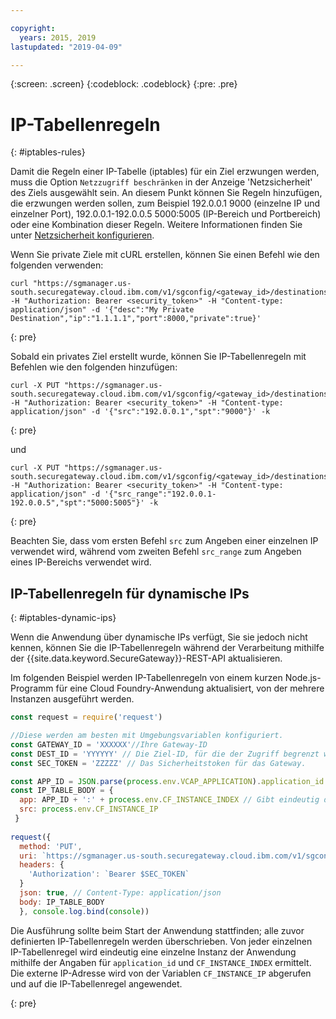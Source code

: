 ```yaml
---

copyright:
  years: 2015, 2019
lastupdated: "2019-04-09"

---
```

{:screen: .screen}
{:codeblock: .codeblock}
{:pre: .pre}

# IP-Tabellenregeln
{: #iptables-rules}

Damit die Regeln einer IP-Tabelle (iptables) für ein Ziel erzwungen werden, muss die Option `Netzzugriff beschränken` in der Anzeige 'Netzsicherheit' des Ziels ausgewählt sein.  An diesem Punkt können Sie Regeln hinzufügen, die erzwungen werden sollen, zum Beispiel 192.0.0.1 9000 (einzelne IP und einzelner Port), 192.0.0.1-192.0.0.5 5000:5005 (IP-Bereich und Portbereich) oder eine Kombination dieser Regeln. Weitere Informationen finden Sie unter [Netzsicherheit konfigurieren](/docs/services/SecureGateway?topic=securegateway-add-dest#dest-network-security).

Wenn Sie private Ziele mit cURL erstellen, können Sie einen Befehl wie den folgenden verwenden:

```
curl "https://sgmanager.us-south.securegateway.cloud.ibm.com/v1/sgconfig/<gateway_id>/destinations" -H "Authorization: Bearer <security_token>" -H "Content-type: application/json" -d '{"desc":"My Private Destination","ip":"1.1.1.1","port":8000,"private":true}'
```
{: pre}

Sobald ein privates Ziel erstellt wurde, können Sie IP-Tabellenregeln mit Befehlen wie den folgenden hinzufügen:

```
curl -X PUT "https://sgmanager.us-south.securegateway.cloud.ibm.com/v1/sgconfig/<gateway_id>/destinations/<destination_id>/ipTableRule" -H "Authorization: Bearer <security_token>" -H "Content-type: application/json" -d '{"src":"192.0.0.1","spt":"9000"}' -k
```
{: pre}

und

```
curl -X PUT "https://sgmanager.us-south.securegateway.cloud.ibm.com/v1/sgconfig/<gateway_id>/destinations/<destination_id>/ipTableRule" -H "Authorization: Bearer <security_token>" -H "Content-type: application/json" -d '{"src_range":"192.0.0.1-192.0.0.5","spt":"5000:5005"}' -k
```
{: pre}

Beachten Sie, dass vom ersten Befehl `src` zum Angeben einer einzelnen IP verwendet wird, während vom zweiten Befehl `src_range` zum Angeben eines IP-Bereichs verwendet wird.

## IP-Tabellenregeln für dynamische IPs
{: #iptables-dynamic-ips}

Wenn die Anwendung über dynamische IPs verfügt, Sie sie jedoch nicht kennen, können Sie die IP-Tabellenregeln während der Verarbeitung mithilfe der {{site.data.keyword.SecureGateway}}-REST-API aktualisieren.

Im folgenden Beispiel werden IP-Tabellenregeln von einem kurzen Node.js-Programm für eine Cloud Foundry-Anwendung aktualisiert, von der mehrere Instanzen ausgeführt werden.

```javascript
const request = require('request')

//Diese werden am besten mit Umgebungsvariablen konfiguriert.
const GATEWAY_ID = 'XXXXXX'//Ihre Gateway-ID
const DEST_ID = 'YYYYYY' // Die Ziel-ID, für die der Zugriff begrenzt werden soll.
const SEC_TOKEN = 'ZZZZZ' // Das Sicherheitstoken für das Gateway.

const APP_ID = JSON.parse(process.env.VCAP_APPLICATION).application_id
const IP_TABLE_BODY = {
  app: APP_ID + ':' + process.env.CF_INSTANCE_INDEX // Gibt eindeutig die App und Instanz für die IP-Tabellenregel an.
  src: process.env.CF_INSTANCE_IP
 }
 
request({
  method: 'PUT',
  uri: `https://sgmanager.us-south.securegateway.cloud.ibm.com/v1/sgconfig/$GATEWAY_ID/destinations/$DEST_ID/ipTableRule`
  headers: {
    'Authorization': `Bearer $SEC_TOKEN`
  }
  json: true, // Content-Type: application/json
  body: IP_TABLE_BODY
  }, console.log.bind(console)) 
```

Die Ausführung sollte beim Start der Anwendung stattfinden; alle zuvor definierten IP-Tabellenregeln werden überschrieben. Von jeder einzelnen IP-Tabellenregel wird eindeutig eine einzelne Instanz der Anwendung mithilfe der Angaben für `application_id` und `CF_INSTANCE_INDEX` ermittelt. Die externe
IP-Adresse wird von der Variablen `CF_INSTANCE_IP` abgerufen und auf die IP-Tabellenregel angewendet.


{: pre}
